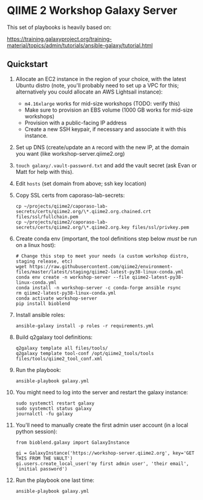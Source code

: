 # QIIME 2 Workshop Galaxy Server

This set of playbooks is heavily based on:

https://training.galaxyproject.org/training-material/topics/admin/tutorials/ansible-galaxy/tutorial.html

## Quickstart

1. Allocate an EC2 instance in the region of your choice, with the latest
   Ubuntu distro (note, you'll probably need to set up a VPC for this;
   alternatively you could allocate an AWS Lightsail instance):
    - `m4.16xlarge` works for mid-size workshops (TODO: verify this)
    - Make sure to provision an EBS volume (1000 GB works for mid-size workshops)
    - Provision with a public-facing IP address
    - Create a new SSH keypair, if necessary and associate it with this instance.
1. Set up DNS (create/update an `A` record with the new IP, at the domain you
   want (like workshop-server.qiime2.org)
1. `touch galaxy/.vault-password.txt` and add the vault secret (ask Evan or
   Matt for help with this).
1. Edit `hosts` (set domain from above; ssh key location)
1. Copy SSL certs from caporaso-lab-secrets:

       cp ~/projects/qiime2/caporaso-lab-secrets/certs/qiime2.org/\*.qiime2.org.chained.crt files/ssl/fullchain.pem
       cp ~/projects/qiime2/caporaso-lab-secrets/certs/qiime2.org/\*.qiime2.org.key files/ssl/privkey.pem

1. Create conda env (important, the tool definitions step below _must_ be run
   on a linux host):

       # Change this step to meet your needs (a custom workshop distro, staging release, etc)
       wget https://raw.githubusercontent.com/qiime2/environment-files/master/latest/staging/qiime2-latest-py38-linux-conda.yml
       conda env create -n workshop-server --file qiime2-latest-py38-linux-conda.yml
       conda install -n workshop-server -c conda-forge ansible rsync
       rm qiime2-latest-py38-linux-conda.yml
       conda activate workshop-server
       pip install bioblend

1. Install ansible roles:

       ansible-galaxy install -p roles -r requirements.yml

1. Build q2galaxy tool definitions:

       q2galaxy template all files/tools/
       q2galaxy template tool-conf /opt/qiime2_tools/tools files/tools/qiime2_tool_conf.xml

1. Run the playbook:

       ansible-playbook galaxy.yml

1. You might need to log into the server and restart the galaxy instance:

       sudo systemctl restart galaxy
       sudo systemctl status galaxy
       journalctl -fu galaxy

1. You'll need to manually create the first admin user account (in a local
   python session):

       from bioblend.galaxy import GalaxyInstance

       gi = GalaxyInstance('https://workshop-server.qiime2.org', key='GET THIS FROM THE VAULT')
       gi.users.create_local_user('my first admin user', 'their email', 'initial password')

1. Run the playbook one last time:

       ansible-playbook galaxy.yml
